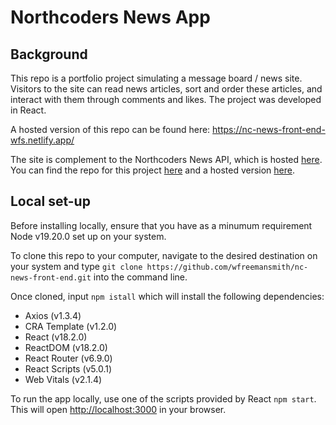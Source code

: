 # Northcoders News App
## Background

This repo is a portfolio project simulating a message board / news site. Visitors to the site can read news articles, sort and order these articles, and interact with them through comments and likes. The project was developed in React.

A hosted version of this repo can be found here: https://nc-news-front-end-wfs.netlify.app/

The site is complement to the Northcoders News API, which is hosted [here](https://backend-project-nc-news.onrender.com). You can find the repo for this project [here](https://github.com/wfreemansmith/nc-news-back-end) and a hosted version [here](https://backend-project-nc-news.onrender.com).

## Local set-up

Before installing locally, ensure that you have as a minumum requirement Node v19.20.0 set up on your system.

To clone this repo to your computer, navigate to the desired destination on your system and type ```git clone https://github.com/wfreemansmith/nc-news-front-end.git``` into the command line.

Once cloned, input ```npm istall``` which will install the following dependencies:

* Axios (v1.3.4)
* CRA Template (v1.2.0)
* React (v18.2.0)
* ReactDOM (v18.2.0)
* React Router (v6.9.0)
* React Scripts (v5.0.1)
* Web Vitals (v2.1.4)

To run the app locally, use one of the scripts provided by React ```npm start```. This will open [http://localhost:3000](http://localhost:3000) in your browser.

